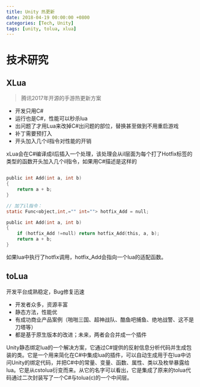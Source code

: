 ```yaml
---
title: Unity 热更新
date: 2018-04-19 00:00:00 +0800
categories: [Tech, Unity]
tags: [unity, tolua, xlua]
---
```



# 技术研究

## XLua

> 腾讯2017年开源的手游热更新方案

- 开发只用C#
- 运行也是C#，性能可以秒杀lua
- 出问题了才用Lua来改掉C#出问题的部位，替换甚至做到不用重启游戏
- 补丁需要预打入
- 开头加入几个il指令对性能的开销


xLua会在C#编译成il后插入一个处理，该处理会从il层面为每个打了Hotfix标签的类型的函数开头加入几个il指令，如果用C#描述是这样的


```c

public int Add(int a, int b)
{
    return a + b;
}

// 加了il指令：
static Func<object,int,="" int=""> hotfix_Add = null;

public int Add(int a, int b)
{
    if (hotfix_Add !=null) return hotfix_Add(this, a, b);
    return a + b;
}

```


如果lua中执行了hotfix调用，hotfix_Add会指向一个lua的适配函数。



## toLua

开发平台成熟稳定，Bug修复迅速

- 开发者众多，资源丰富
- 静态方法，性能优
- 有成功商业产品案例（啪啪三国、超神战队、酷鱼吧捕鱼、绝地战警、这不是刀塔等） 
- 都是基于原生版本的改进；未来，两者会合并成一个插件


Unity静态绑定lua的一个解决方案，它通过C#提供的反射信息分析代码并生成包装的类。它是一个用来简化在C#中集成lua的插件，可以自动生成用于在lua中访问Unity的绑定代码，并把C#中的常量、变量、函数、属性、类以及枚举暴露给lua。它是从cstolua衍变而来。从它的名字可以看出，它是集成了原来的tolua代码通过二次封装写了一个C#与tolua(c)的一个中间层。



